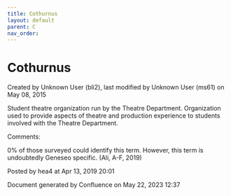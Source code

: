```yaml
---
title: Cothurnus
layout: default
parent: C
nav_order:
---
```


# Cothurnus

Created by  Unknown User (bli2), last modified by  Unknown User (ms61) on May 08, 2015

Student theatre organization run by the Theatre Department. Organization used to provide aspects of theatre and production experience to students involved with the Theatre Department.

Comments:

0% of those surveyed could identify this term. However, this term is undoubtedly Geneseo specific. (Ali, A-F, 2019)

Posted by hea4 at Apr 13, 2019 20:01

Document generated by Confluence on May 22, 2023 12:37


